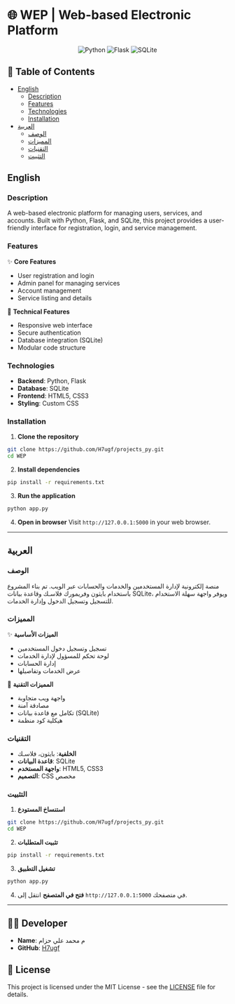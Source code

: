 # 🌐 WEP | Web-based Electronic Platform

<div align="center">

![Python](https://img.shields.io/badge/Python-3776AB?style=for-the-badge&logo=python&logoColor=white)
![Flask](https://img.shields.io/badge/Flask-000000?style=for-the-badge&logo=flask&logoColor=white)
![SQLite](https://img.shields.io/badge/SQLite-003B57?style=for-the-badge&logo=sqlite&logoColor=white)

</div>

## 📝 Table of Contents
- [English](#english)
  - [Description](#description)
  - [Features](#features)
  - [Technologies](#technologies)
  - [Installation](#installation)
- [العربية](#العربية)
  - [الوصف](#الوصف)
  - [المميزات](#المميزات)
  - [التقنيات](#التقنيات)
  - [التثبيت](#التثبيت)

## English

### Description
A web-based electronic platform for managing users, services, and accounts. Built with Python, Flask, and SQLite, this project provides a user-friendly interface for registration, login, and service management.

### Features
✨ **Core Features**
- User registration and login
- Admin panel for managing services
- Account management
- Service listing and details

🚀 **Technical Features**
- Responsive web interface
- Secure authentication
- Database integration (SQLite)
- Modular code structure

### Technologies
- **Backend**: Python, Flask
- **Database**: SQLite
- **Frontend**: HTML5, CSS3
- **Styling**: Custom CSS

### Installation
1. **Clone the repository**
```bash
git clone https://github.com/H7ugf/projects_py.git
cd WEP
```
2. **Install dependencies**
```bash
pip install -r requirements.txt
```
3. **Run the application**
```bash
python app.py
```
4. **Open in browser**
Visit `http://127.0.0.1:5000` in your web browser.

---

## العربية

### الوصف
منصة إلكترونية لإدارة المستخدمين والخدمات والحسابات عبر الويب. تم بناء المشروع باستخدام بايثون وفريمورك فلاسـك وقاعدة بيانات SQLite، ويوفر واجهة سهلة الاستخدام للتسجيل وتسجيل الدخول وإدارة الخدمات.

### المميزات
✨ **الميزات الأساسية**
- تسجيل وتسجيل دخول المستخدمين
- لوحة تحكم للمسؤول لإدارة الخدمات
- إدارة الحسابات
- عرض الخدمات وتفاصيلها

🚀 **المميزات التقنية**
- واجهة ويب متجاوبة
- مصادقة آمنة
- تكامل مع قاعدة بيانات (SQLite)
- هيكلية كود منظمة

### التقنيات
- **الخلفية**: بايثون، فلاسـك
- **قاعدة البيانات**: SQLite
- **واجهة المستخدم**: HTML5, CSS3
- **التصميم**: CSS مخصص

### التثبيت
1. **استنساخ المستودع**
```bash
git clone https://github.com/H7ugf/projects_py.git
cd WEP
```
2. **تثبيت المتطلبات**
```bash
pip install -r requirements.txt
```
3. **تشغيل التطبيق**
```bash
python app.py
```
4. **فتح في المتصفح**
انتقل إلى `http://127.0.0.1:5000` في متصفحك.

---

## 👨‍💻 Developer
- **Name**: م محمد علي حزام
- **GitHub**: [H7ugf](https://github.com/H7ugf/projects_py.git)

## 📄 License
This project is licensed under the MIT License - see the [LICENSE](LICENSE) file for details. 